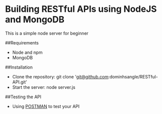 # Building RESTful APIs using NodeJS and MongoDB
This is a simple node server for beginner

##Requirements
 * Node and npm
 * MongoDB

##Installation
 * Clone the repository: git clone 'git@github.com:dominhsangle/RESTful-API.git'
 * Start the server: node server.js

##Testing the API
 * Using [POSTMAN](https://chrome.google.com/webstore/detail/postman/fhbjgbiflinjbdggehcddcbncdddomop) to test your API